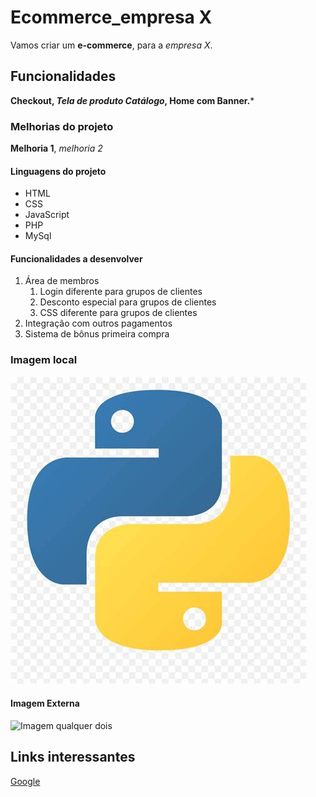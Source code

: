 # Ecommerce_empresa X

Vamos criar um **e-commerce**, para a *empresa X*.

## Funcionalidades

**Checkout, *Tela de produto Catálogo*, Home com Banner.***

### Melhorias do projeto

**Melhoria 1**, *melhoria 2*

#### Linguagens do projeto

* HTML
* CSS
* JavaScript
* PHP
* MySql

#### Funcionalidades a desenvolver

1. Área de membros
    1. Login diferente para grupos de clientes
    2. Desconto especial para grupos de clientes
    3. CSS diferente para grupos de clientes
2. Integração com outros pagamentos
3. Sistema de bônus primeira compra

### Imagem local

![Imagem](img/OIP.jpeg)

#### Imagem Externa

![Imagem qualquer dois](https://pngimg.com/uploads/php/php_PNG35.png)

## Links interessantes

[Google](https://www.google.com.br)

